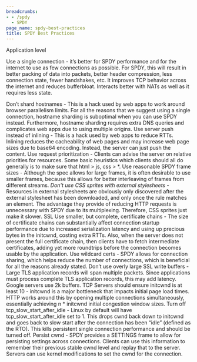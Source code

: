```yaml
---
breadcrumbs:
- - /spdy
  - SPDY
page_name: spdy-best-practices
title: SPDY Best Practices
---
```


Application level

Use a single connection - it’s better for SPDY performance and for the internet
to use as few connections as possible. For SPDY, this will result in better
packing of data into packets, better header compression, less connection state,
fewer handshakes, etc. It improves TCP behavior across the internet and reduces
bufferbloat. Interacts better with NATs as well as it requires less state.

Don’t shard hostnames - This is a hack used by web apps to work around browser
parallelism limits. For all the reasons that we suggest using a single
connection, hostname sharding is suboptimal when you can use SPDY instead.
Furthermore, hostname sharding requires extra DNS queries and complicates web
apps due to using multiple origins.
Use server push instead of inlining - This is a hack used by web apps to reduce
RTTs. Inlining reduces the cacheability of web pages and may increase web page
sizes due to base64 encoding. Instead, the server can just push the content.
Use request prioritization - Clients can advise the server on relative
priorities for resources. Some basic heuristics which clients should all do
generally is to make sure that html &gt; js, css &gt; \*.
Use reasonable SPDY frame sizes - Although the spec allows for large frames, it
is often desirable to use smaller frames, because this allows for better
interleaving of frames from different streams.
*Don't use CSS sprites with external stylesheets* - Resources in external
stylesheets are obviously only discovered after the external stylesheet has been
downloaded, and only once the rule matches an element. The advantage they
provide of reducing HTTP requests is unnecessary with SPDY due to its
multiplexing. Therefore, CSS sprites just make it slower.
SSL
Use smaller, but complete, certificate chains - The size of certificate chains
can substantially affect connection startup performance due to increased
serialization latency and using up precious bytes in the initcwnd, costing extra
RTTs. Also, when the server does not present the full certificate chain, then
clients have to fetch intermediate certificates, adding yet more roundtrips
before the connection becomes usable by the application.
Use wildcard certs - SPDY allows for connection sharing, which helps reduce the
number of connections, which is beneficial for all the reasons already stated.
Don’t use overly large SSL write buffers - Large TLS application records will
span multiple packets. Since applications must process complete TLS application
records, this may add latency. Google servers use 2k buffers.
TCP
Servers should ensure initcwnd is at least 10 - initcwnd is a major bottleneck
that impacts initial page load times. HTTP works around this by opening multiple
connections simultaneously, essentially achieving n \* initcwnd initial
congestion window sizes.
Turn off tcp_slow_start_after_idle - Linux by default will have
tcp_slow_start_after_idle set to 1. This drops cwnd back down to initcwnd and
goes back to slow start after the connection has been “idle” (defined as the
RTO). This kills persistent single connection performance and should be turned
off.
Persist cwnd - SPDY provides a SETTINGS frame to allow for persisting settings
across connections. Clients can use this information to remember their previous
stable cwnd level and replay that to the server. Servers can use kernel
modifications to set the cwnd for the connection.
